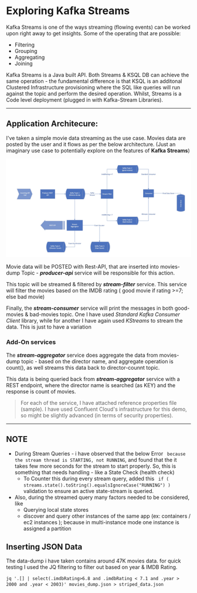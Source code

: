 # Exploring Kafka Streams

Kafka Streams is one of the ways streaming (flowing events) can be worked upon right away to get insights. Some of the operating that are possible:  
 - Filtering
 - Grouping
 - Aggregating
 - Joining

Kafka Streams is a Java built API. Both Streams & KSQL DB can achieve the same operation - the fundamental difference is that KSQL is an additonal Clustered Infrastructure provisioning where the SQL like queries will run against the topic and perform the desired operation.  Whilst, Streams is a Code level deployment (plugged in with Kafka-Stream Libraries).

<!--- ## Potential Enterprise Use-cases 

    Instead of persisting huge data to databases & querying them for real time use cases (which are becoming complicated nowadays, since ingesting sources (producers) keep increasing, as well the existing TerraBytes of Data can (post a challenge) pose a threat tos performance).
    
    Here comes our Kafka-Streams, where we can start applying filtering logic and take it to next level with state storage. These state storage can be leveraged upon for real-time data (for queries), as well the data can be injected to static database BigData Platform Solutions - where ML / AI / DataScience can be applied. 

    The "REAL-TIME" is the key concept in Kafka-Streams. The world moving so much ahead, where CONSUMERS are not much concerned about yesterday's data. They somehow want real-time data to be processed based on yesterday's performance / outcome.

    Real-Time Spam Filtering, Content Violation in Social Media (where a post data can be serialiazed and stored in a topic - which can be filtered by a AI service, can trigger an Alarm if it's beyond a particular level), Fraudlant Transaction - where more data processing from pre real time. One real use case that I have encountered, is business are keen to know how to promote their products - so during campaigns, they tend to add the url UTM pararmeters, and based on the HIT's a kafka stream can be utilized to observe the trends on how user's are getting attracted towards  
    

    Lemme give a more realistic example - have you ever tried to create a duplicate account with just one of (phone number / address the same / credit card number) ? - Most of the Systems do block this kind of behaviour. 
    
>> Events are more valuable to companies than the end state. 
>> Ex: I purchased a coffee at Starbucks, purchased an iPhone 13. Now for a financial institute those individual purchases are events, and the state is mainly the balance that's left after purchase. If they are smart enough, they can process this and start giving me ad's that can lure me to purchase more :) 



    In contrast, if you think why can't a traditional DataBase can't handle the volume - yes, it can handle. But comes with huge costs - for more Enterprise & mission critical applications performance and replication like Oracle RAC + Golden Gate is more reliable. Kafka can do it with the power of distributed computing - that is more resilient and can scale with ease and at a cheaper cost (pennies compared to database). Also, in database the concept is totally different - we don't have much flexiblity to store the events. it's more about the end-state of the transaction. And database is more optimized for query performance - with b-trees powering in backend. So, essentially what we need to understand it that Kafka and DataBases are complementary tools that should be used to solve more complex problems in "REAL-TIME" :) 



  Some interesting thoughts, the Concept of RealTime is more of a myth, where it applied only to the 

  TIBCO offers the most realtime for Enterprise applications - but comes with a huge cost, and companies are trying to move away replacing with Traditional MQ's - like IBM WebSphere MQ / Rabbit MQ, as well avoiding vendor locks as much as possible.


### Kafka High Level Use Cases
  The Use cases of Kafka are really interesting from an Enterprise StandPoint. If a particular data source has to be shared between multiple applications - the more traditional approach is SFTP / FTP or IBM Connect-Direct (aka NDM) or MQ transfer, where multiple MQ's channel's need to be created. 

  Kafka simplifies all of these with a simple concept of group-id. It tracks the group id pointers and ensures that data can be consumed at different rate by different group-id members. IF you look at the bigger picture a single stream of data can sufficiently be consumed by 4-5 applications, without having massice impact on the performance.  (NOTE: adding more consumer groups will definitely add to network congestions). Additionally, the massive feature kafka-schema registry helps application teams (be it producer / consumer) to have the data validated before producing / utilizing. This helps to reduce the PROD issues / MIM's during HOT run-times. Whist, some debate this might be a redundant addon - because teams coordinate well before any production release, I see this a critical feature since, I have personally been on a PROD call with a producer team made an issue in the data format and we (as a consumer) - didn't validate it properly, and had issues while persisting to database
  

--->


---

## Application Architecure:   

I've taken a simple movie data streaming as the use case. Movies data are posted by the user and it flows as per the below architecture. (Just an imaginary use case to potentially explore on the features of **Kafka Streams**)

![Architecture Diagram](./images/architecture-diagram.jpg)

Movie data will be POSTED with Rest-API, that are inserted into movies-dump Topic - ***producer-api*** service will be responsible for this action. 

This topic will be streamed & filtered by ***stream-filter*** service. This service will filter the movies based on the IMDB rating ( good movie if rating >=7; else bad movie) 

Finally, the ***stream-consumer*** service will print the messages in both good-movies & bad-movies topic. One I have used *Standard Kafka Consumer Client* library, while for another I have again used *KStreams* to stream the data. This is just to have a variation 

### Add-On services

The ***stream-aggregator*** service does aggregate the data from movies-dump topic - based on the director name, and aggregate operation is count(), as well streams this data back to director-counnt topic. 

This data is being queried back from ***stream-aggregator*** service with a REST endpoint, where the director name is searched (as KEY) and the response is count of movies. 


> For each of the service, I have attached reference properties file (sample). I have used Confluent Cloud's infrastructure for this demo, so might be slightly advanced (in terms of security properties).

---

## NOTE
 - During Stream Queries - i have observed that the below Error ``` because the stream thread is STARTING, not RUNNING```, and found that the it takes few more seconds for the stream to start properly. So, this is something that needs handling - like a State Check (health check)
   - To Counter this during every stream query, added this ```  if ( streams.state().toString().equalsIgnoreCase("RUNNING") ) ``` validation to ensure an active state-stream is queried.
 - Also, during the streamed query many factors needed to be considered, like 
   - Querying local state stores 
   - discover and query other instances of the same app (ex: containers / ec2 instances ); because in multi-instance mode one instance is assigned a partition

## Inserting JSON Data

The data-dump i have taken contains around 47K movies data. for quick testing I used the JQ filtering to filter out based on year & IMDB Rating. 

``` shell
jq '.[] | select(.imdbRating>6.8 and .imdbRating < 7.1 and .year > 2000 and .year < 2003)' movies_dump.json > striped_data.json
```
